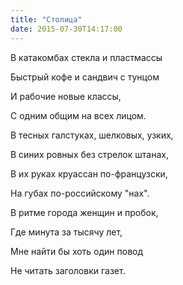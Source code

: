 ```yaml
---
title: "Столица"
date: 2015-07-30T14:17:00
---
```


В катакомбах стекла и пластмассы

Быстрый кофе и сандвич с тунцом

И рабочие новые классы,

С одним общим на всех лицом.



В тесных галстуках, шелковых, узких,

В синих ровных без стрелок штанах,

В их руках круассан по-французски,

На губах по-российскому "нах".



В ритме города женщин и пробок,

Где минута за тысячу лет,

Мне найти бы хоть один повод

Не читать заголовки газет.
